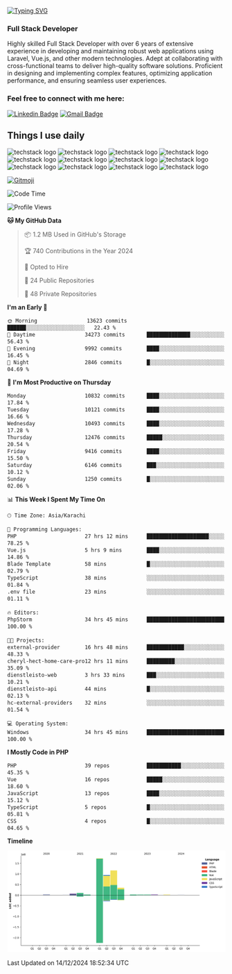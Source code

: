 [![Typing SVG](https://readme-typing-svg.demolab.com?font=Permanent+Marker&size=31&pause=1000&color=00A11F&center=true&random=false&width=435&lines=Hi+%F0%9F%91%8B%2C+I'm+Waheed+Sindhani)](https://git.io/typing-svg)
### Full Stack Developer
Highly skilled Full Stack Developer with over 6 years of extensive experience in developing and maintaining robust web applications using Laravel, Vue.js, and other modern technologies. Adept at collaborating with cross-functional teams to deliver high-quality software solutions. Proficient in designing and implementing complex features, optimizing application performance, and ensuring seamless user experiences. 

### Feel free to connect with me here:

[![Linkedin Badge](https://img.shields.io/badge/-waheedsindhani-blue?style=flat-square&logo=Linkedin&logoColor=white&link=https://www.linkedin.com/in/waheed-sindhani/)](https://www.linkedin.com/in/waheed-sindhani/)
[![Gmail Badge](https://img.shields.io/badge/-waheed.eliccs@gmail.com-c14438?style=flat-square&logo=Gmail&logoColor=white&link=mailto:waheed.eliccs@gmail.com)](mailto:waheed.eliccs@gmail.com)

## Things I use daily
![techstack logo](https://readme-components.vercel.app/api?component=logo&logo=react&text=false&animation=spin&fill=000000&svgfill=2d79c7)
![techstack logo](https://readme-components.vercel.app/api?component=logo&logo=vue.js&text=false&fill=000000&svgfill=4FC08D)
![techstack logo](https://readme-components.vercel.app/api?component=logo&logo=laravel&text=false&fill=000000&svgfill=FF2D20)
![techstack logo](https://readme-components.vercel.app/api?component=logo&logo=javascript&text=false&fill=000000&svgfill=F7DF1E)
![techstack logo](https://readme-components.vercel.app/api?component=logo&logo=mysql&text=false&fill=000000&svgfill=4479A1)
![techstack logo](https://readme-components.vercel.app/api?component=logo&logo=quasar&text=false&svgfill=050A14&fill=ffffaa&animation=spin)
![techstack logo](https://readme-components.vercel.app/api?component=logo&logo=typescript&text=false&fill=000000&svgfill=3178C6)
![techstack logo](https://readme-components.vercel.app/api?component=logo&logo=node.js&text=false&fill=000000&svgfill=5FA04E)
![techstack logo](https://readme-components.vercel.app/api?component=logo&logo=tailwindcss&text=false&fill=000000&svgfill=06B6D4)
![techstack logo](https://readme-components.vercel.app/api?component=logo&logo=docker&text=false&fill=000000&svgfill=2496ED)
![techstack logo](https://readme-components.vercel.app/api?component=logo&logo=linux&text=false&fill=000000&svgfill=FCC624)
![techstack logo](https://readme-components.vercel.app/api?component=logo&logo=amazonaws&text=false&fill=000000&svgfill=232F3E)



<!--
**Sindhani/sindhani** is a ✨ _special_ ✨ repository because its `README.md` (this file) appears on your GitHub profile.

Here are some ideas to get you started:

- 🔭 I’m currently working on ...
- 🌱 I’m currently learning ...
- 👯 I’m looking to collaborate on ...
- 🤔 I’m looking for help with ...
- 💬 Ask me about ...
- 📫 How to reach me: ...
- 😄 Pronouns: ...
- ⚡ Fun fact: ...
-->
<a href="https://gitmoji.dev">
  <img
    src="https://img.shields.io/badge/gitmoji-%20😜%20😍-FFDD67.svg?style=flat-square"
    alt="Gitmoji"
  />
</a>

<!--START_SECTION:waka-->
![Code Time](http://img.shields.io/badge/Code%20Time-828%20hrs%2028%20mins-blue)

![Profile Views](http://img.shields.io/badge/Profile%20Views-2-blue)

**🐱 My GitHub Data** 

> 📦 1.2 MB Used in GitHub's Storage 
 > 
> 🏆 740 Contributions in the Year 2024
 > 
> 💼 Opted to Hire
 > 
> 📜 24 Public Repositories 
 > 
> 🔑 48 Private Repositories 
 > 
**I'm an Early 🐤** 

```text
🌞 Morning                13623 commits       ██████░░░░░░░░░░░░░░░░░░░   22.43 % 
🌆 Daytime                34273 commits       ██████████████░░░░░░░░░░░   56.43 % 
🌃 Evening                9992 commits        ████░░░░░░░░░░░░░░░░░░░░░   16.45 % 
🌙 Night                  2846 commits        █░░░░░░░░░░░░░░░░░░░░░░░░   04.69 % 
```
📅 **I'm Most Productive on Thursday** 

```text
Monday                   10832 commits       ████░░░░░░░░░░░░░░░░░░░░░   17.84 % 
Tuesday                  10121 commits       ████░░░░░░░░░░░░░░░░░░░░░   16.66 % 
Wednesday                10493 commits       ████░░░░░░░░░░░░░░░░░░░░░   17.28 % 
Thursday                 12476 commits       █████░░░░░░░░░░░░░░░░░░░░   20.54 % 
Friday                   9416 commits        ████░░░░░░░░░░░░░░░░░░░░░   15.50 % 
Saturday                 6146 commits        ███░░░░░░░░░░░░░░░░░░░░░░   10.12 % 
Sunday                   1250 commits        █░░░░░░░░░░░░░░░░░░░░░░░░   02.06 % 
```


📊 **This Week I Spent My Time On** 

```text
🕑︎ Time Zone: Asia/Karachi

💬 Programming Languages: 
PHP                      27 hrs 12 mins      ████████████████████░░░░░   78.25 % 
Vue.js                   5 hrs 9 mins        ████░░░░░░░░░░░░░░░░░░░░░   14.86 % 
Blade Template           58 mins             █░░░░░░░░░░░░░░░░░░░░░░░░   02.79 % 
TypeScript               38 mins             ░░░░░░░░░░░░░░░░░░░░░░░░░   01.84 % 
.env file                23 mins             ░░░░░░░░░░░░░░░░░░░░░░░░░   01.11 % 

🔥 Editors: 
PhpStorm                 34 hrs 45 mins      █████████████████████████   100.00 % 

🐱‍💻 Projects: 
external-provider        16 hrs 48 mins      ████████████░░░░░░░░░░░░░   48.33 % 
cheryl-hect-home-care-pro12 hrs 11 mins      █████████░░░░░░░░░░░░░░░░   35.09 % 
dienstleisto-web         3 hrs 33 mins       ███░░░░░░░░░░░░░░░░░░░░░░   10.21 % 
dienstleisto-api         44 mins             █░░░░░░░░░░░░░░░░░░░░░░░░   02.13 % 
hc-external-providers    32 mins             ░░░░░░░░░░░░░░░░░░░░░░░░░   01.54 % 

💻 Operating System: 
Windows                  34 hrs 45 mins      █████████████████████████   100.00 % 
```

**I Mostly Code in PHP** 

```text
PHP                      39 repos            ███████████░░░░░░░░░░░░░░   45.35 % 
Vue                      16 repos            █████░░░░░░░░░░░░░░░░░░░░   18.60 % 
JavaScript               13 repos            ████░░░░░░░░░░░░░░░░░░░░░   15.12 % 
TypeScript               5 repos             █░░░░░░░░░░░░░░░░░░░░░░░░   05.81 % 
CSS                      4 repos             █░░░░░░░░░░░░░░░░░░░░░░░░   04.65 % 
```



**Timeline**

![Lines of Code chart](https://raw.githubusercontent.com/Sindhani/Sindhani/main/assets/bar_graph.png)


 Last Updated on 14/12/2024 18:52:34 UTC
<!--END_SECTION:waka-->
